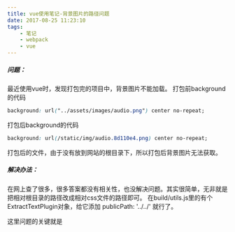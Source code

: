 ```yaml
---
title: vue使用笔记-背景图片的路径问题
date: 2017-08-25 11:23:10
tags:
	- 笔记
	- webpack
	- vue
---
```


##### 问题：
最近使用vue时，发现打包完的项目中，背景图片不能加载。
打包前background的代码
```css
background: url("../assets/images/audio.png") center no-repeat;
```
打包后background的代码
```css
background: url(/static/img/audio.8d110e4.png) center no-repeat;
```
打包后的文件，由于没有放到网站的根目录下，所以打包后背景图片无法获取。

##### 解决办法：
在网上查了很多，很多答案都没有相关性，也没解决问题。其实很简单，无非就是把相对根目录的路径改成相对css文件的路径即可。
在build/utils.js里的有个ExtractTextPlugin对象，给它添加 publicPath: '../../' 就行了。

这里问题的关键就是